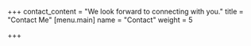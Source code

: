 +++
contact_content = "We look forward to connecting with you."
title = "Contact Me"
[menu.main]
name = "Contact"
weight = 5

+++
